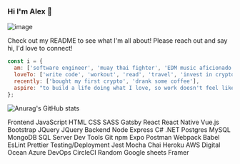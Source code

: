 ### Hi I'm Alex 👋

![image](https://img.shields.io/badge/Gmail-D14836?style=for-the-badge&logo=gmail&logoColor=white)


Check out my README to see what I'm all about! Please reach out and say hi, I'd love to connect!

```javascript
const i = {
  am: ['software engineer', 'muay thai fighter', 'EDM music aficionado', 'coffee enthusiast', 'Drake fan'],
  loveTo: ['write code', 'workout', 'read', 'travel', 'invest in crypto', 'cook healthy food'],
  recently: ['bought my first crypto', 'drank some coffee'],
  aspire: "to build a life doing what I love, so work doesn't feel like work"
};
```
![Anurag's GitHub stats](https://github-readme-stats.vercel.app/api?username=aleksandar-cakic&show_icons=true&theme=dark)

Frontend
JavaScript HTML CSS SASS Gatsby React React Native Vue.js Bootstrap JQuery JQuery
Backend
Node Express C# .NET Postgres MySQL MongoDB SQL Server
Dev Tools
Git npm Expo Postman Webpack Babel EsLint Prettier
Testing/Deployment
Jest Mocha Chai Heroku AWS Digital Ocean Azure DevOps CircleCI
Random
Google sheets Framer 
